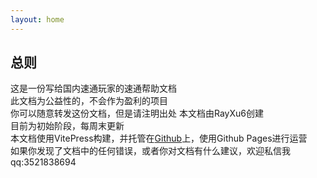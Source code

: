 ```yaml
---
layout: home
---
```

## 总则
这是一份写给国内速通玩家的速通帮助文档   
此文档为公益性的，不会作为盈利的项目   
你可以随意转发这份文档，但是请注明出处
本文档由RayXu6创建   
目前为初始阶段，每周末更新   
本文档使用VitePress构建，并托管在[Github](https://github.com/RayXu6/mcsrcndoc)上，使用Github Pages进行运营   
如果你发现了文档中的任何错误，或者你对文档有什么建议，欢迎私信我 qq:3521838694